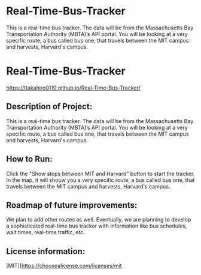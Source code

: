 # Real-Time-Bus-Tracker
This is a real-time bus tracker. The data will be from the Massachusetts Bay Transportation Authority (MBTA)’s API portal.  You will be looking at a very specific route, a bus called bus one, that travels between the MIT campus and harvests, Harvard's campus.

# Real-Time-Bus-Tracker
https://ttakahiro0110.github.io/Real-Time-Bus-Tracker/

## Description of Project:
This is a real-time bus tracker. The data will be from the Massachusetts Bay Transportation Authority (MBTA)’s API portal.  You will be looking at a very specific route, a bus called bus one, that travels between the MIT campus and harvests, Harvard's campus.

## How to Run:
Click the "Show stops between MIT and Harvard" button to start the tracker. In the map, it will shouw you a very specific route, a bus called bus one, that travels between the MIT campus and harvests, Harvard's campus.

## Roadmap of future improvements:
We plan to add other routes as well. Eventually, we are planning to develop a sophisticated real-time bus tracker with information like bus schedules, wait times, real-time traffic, etc.

## License information:
[MIT](https://choosealicense.com/licenses/mit
